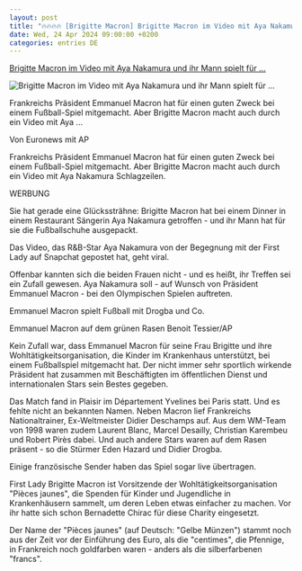 ```yaml
---
layout: post
title: "🔥🔥🔥🔥 [Brigitte Macron] Brigitte Macron im Video mit Aya Nakamura und ihr Mann spielt für ..."
date: Wed, 24 Apr 2024 09:00:00 +0200
categories: entries DE
---
```

[Brigitte Macron im Video mit Aya Nakamura und ihr Mann spielt für ...](https://de.euronews.com/2024/04/24/brigitte-macron-im-video-mit-aya-nakamura-und-ihr-mann-spielt-fur-sie-fussball)

![Brigitte Macron im Video mit Aya Nakamura und ihr Mann spielt für ...](https://static.euronews.com/articles/stories/08/27/67/68/1200x675_cmsv2_0e2d1d85-ec1a-5323-88a8-0c7bf1f79141-8276768.jpg)

Frankreichs Präsident Emmanuel Macron hat für einen guten Zweck bei einem Fußball-Spiel mitgemacht. Aber Brigitte Macron macht auch durch ein Video mit Aya ...

Von Euronews mit AP

Frankreichs Präsident Emmanuel Macron hat für einen guten Zweck bei einem Fußball-Spiel mitgemacht. Aber Brigitte Macron macht auch durch ein Video mit Aya Nakamura Schlagzeilen.

WERBUNG

Sie hat gerade eine Glückssträhne: Brigitte Macron hat bei einem Dinner in einem Restaurant Sängerin Aya Nakamura getroffen - und ihr Mann hat für sie die Fußballschuhe ausgepackt.

Das Video, das R&B-Star Aya Nakamura von der Begegnung mit der First Lady auf Snapchat gepostet hat, geht viral.

Offenbar kannten sich die beiden Frauen nicht - und es heißt, ihr Treffen sei ein Zufall gewesen. Aya Nakamura soll - auf Wunsch von Präsident Emmanuel Macron - bei den Olympischen Spielen auftreten.

Emmanuel Macron spielt Fußball mit Drogba und Co.

Emmanuel Macron auf dem grünen Rasen Benoit Tessier/AP

Kein Zufall war, dass Emmanuel Macron für seine Frau Brigitte und ihre Wohltätigkeitsorganisation, die Kinder im Krankenhaus unterstützt, bei einem Fußballspiel mitgemacht hat. Der nicht immer sehr sportlich wirkende Präsident hat zusammen mit Beschäftigten im öffentlichen Dienst und internationalen Stars sein Bestes gegeben.

Das Match fand in Plaisir im Département Yvelines bei Paris statt. Und es fehlte nicht an bekannten Namen. Neben Macron lief Frankreichs Nationaltrainer, Ex-Weltmeister Didier Deschamps auf. Aus dem WM-Team von 1998 waren zudem Laurent Blanc, Marcel Desailly, Christian Karembeu und Robert Pirès dabei. Und auch andere Stars waren auf dem Rasen präsent - so die Stürmer Eden Hazard und Didier Drogba.

Einige französische Sender haben das Spiel sogar live übertragen.

First Lady Brigitte Macron ist Vorsitzende der Wohltätigkeitsorganisation "Pièces jaunes", die Spenden für Kinder und Jugendliche in Krankenhäusern sammelt, um deren Leben etwas einfacher zu machen. Vor ihr hatte sich schon Bernadette Chirac für diese Charity eingesetzt.

Der Name der "Pièces jaunes" (auf Deutsch: "Gelbe Münzen") stammt noch aus der Zeit vor der Einführung des Euro, als die "centimes", die Pfennige, in Frankreich noch goldfarben waren - anders als die silberfarbenen "francs".

